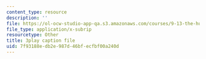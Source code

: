 ```yaml
---
content_type: resource
description: ''
file: https://ol-ocw-studio-app-qa.s3.amazonaws.com/courses/9-13-the-human-brain-spring-2019/7f93188edb2e987d46bfecfbf00a240d_kAX_PRnliMo.srt
file_type: application/x-subrip
resourcetype: Other
title: 3play caption file
uid: 7f93188e-db2e-987d-46bf-ecfbf00a240d
---
```

